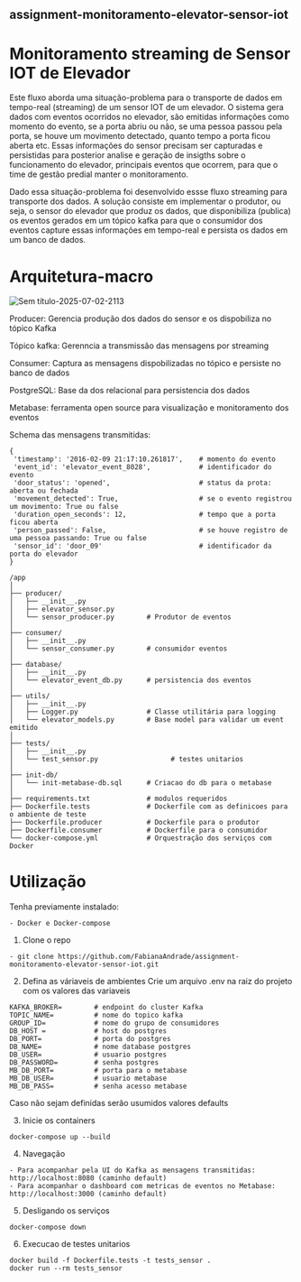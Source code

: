 ## assignment-monitoramento-elevator-sensor-iot
# Monitoramento streaming de Sensor IOT de Elevador 

Este fluxo aborda uma situação-problema para o transporte de dados em tempo-real (streaming) de um sensor IOT de um elevador. 
O sistema gera dados com eventos ocorridos no elevador, são emitidas informações como momento do evento, se a porta abriu ou não, se uma pessoa passou pela porta, se houve um movimento detectado, quanto tempo a porta ficou aberta etc.
Essas informações do sensor precisam ser capturadas e persistidas para posterior analise e geração de insigths sobre o funcionamento do elevador, principais eventos que ocorrem, para que o time de gestão predial manter o monitoramento.


Dado essa situação-problema foi desenvolvido essse fluxo streaming para transporte dos dados.
A solução consiste em implementar o produtor, ou seja, o sensor do elevador que produz os dados, que disponibiliza (publica) os eventos gerados em um tópico kafka para que o consumidor dos eventos capture essas informações em tempo-real e persista os dados em um banco de dados.

# Arquitetura-macro
![Sem título-2025-07-02-2113](https://github.com/user-attachments/assets/46c37a66-d9f2-422b-9d0c-0247a72a0d7c)

Producer: Gerencia produção dos dados do sensor e os dispobiliza no tópico Kafka

Tópico kafka: Gerenncia a transmissão das mensagens por streaming

Consumer: Captura as mensagens dispobilizadas no tópico e persiste no banco de dados

PostgreSQL: Base da dos relacional para persistencia dos dados

Metabase: ferramenta open source para visualização e monitoramento dos eventos

Schema das mensagens transmitidas:
```text
{
 'timestamp': '2016-02-09 21:17:10.261817',    # momento do evento
 'event_id': 'elevator_event_8028',            # identificador do evento
 'door_status': 'opened',                      # status da prota: aberta ou fechada
 'movement_detected': True,                    # se o evento registrou um movimento: True ou false
 'duration_open_seconds': 12,                  # tempo que a porta ficou aberta
 'person_passed': False,                       # se houve registro de uma pessoa passando: True ou false
 'sensor_id': 'door_09'                        # identificador da porta do elevador
}
```

```text
/app
│
├── producer/
│   ├── __init__.py
│   ├── elevator_sensor.py
│   └── sensor_producer.py        # Produtor de eventos
│ 
├── consumer/
│   ├── __init__.py
│   └── sensor_consumer.py        # consumidor eventos
│
├── database/
│   ├── __init__.py
│   └── elevator_event_db.py      # persistencia dos eventos
│
├── utils/
│   ├── __init__.py
│   ├── Logger.py                 # Classe utilitária para logging
│   └── elevator_models.py        # Base model para validar um event emitido
│ 
├── tests/
│   ├── __init__.py
│   └── test_sensor.py                  # testes unitarios
│
├── init-db/
│   └── init-metabase-db.sql      # Criacao do db para o metabase
│
├── requirements.txt              # modulos requeridos
├── Dockerfile.tests              # Dockerfile com as definicoes para o ambiente de teste
├── Dockerfile.producer           # Dockerfile para o produtor
├── Dockerfile.consumer           # Dockerfile para o consumidor
└── docker-compose.yml            # Orquestração dos serviços com Docker
```

# Utilização

Tenha previamente instalado:
```text
- Docker e Docker-compose
```

1. Clone o repo
```text
- git clone https://github.com/FabianaAndrade/assignment-monitoramento-elevator-sensor-iot.git
```
2. Defina as váriaveis de ambientes
Crie um arquivo .env na raiz do projeto com os valores das variaveis

```text
KAFKA_BROKER=        # endpoint do cluster Kafka
TOPIC_NAME=          # nome do topico kafka
GROUP_ID=            # nome do grupo de consumidores
DB_HOST =            # host do postgres
DB_PORT=             # porta do postgres
DB_NAME=             # nome database postgres
DB_USER=             # usuario postgres
DB_PASSWORD=         # senha postgres
MB_DB_PORT=          # porta para o metabase
MB_DB_USER=          # usuario metabase
MB_DB_PASS=          # senha acesso metabase
```
Caso não sejam definidas serão usumidos valores defaults

3. Inicie os containers
```text
docker-compose up --build 
```
4. Navegação
```text
- Para acompanhar pela UI do Kafka as mensagens transmitidas: http://localhost:8080 (caminho default)
- Para acompanhar o dashboard com metricas de eventos no Metabase: http://localhost:3000 (caminho default)
```
5. Desligando os serviços
```text
docker-compose down
```
6. Execucao de testes unitarios
```text
docker build -f Dockerfile.tests -t tests_sensor .
docker run --rm tests_sensor
```



















